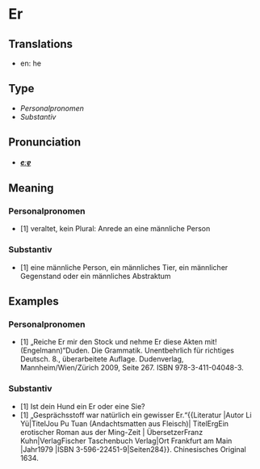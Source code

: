 # Er
## Translations
- en: he
## Type
- _Personalpronomen_
- _Substantiv_
## Pronunciation
- **_[eːɐ̯](https://commons.wikimedia.org/wiki/File:De-Er.ogg)_**
## Meaning
### Personalpronomen
- [1] veraltet, kein Plural: Anrede an eine männliche Person
### Substantiv
- [1] eine männliche Person, ein männliches Tier, ein männlicher Gegenstand oder ein männliches Abstraktum
## Examples
### Personalpronomen
- [1] „Reiche Er mir den Stock und nehme Er diese Akten mit! (Engelmann)“<ref>Duden. Die Grammatik. Unentbehrlich für richtiges Deutsch. 8., überarbeitete Auflage. Dudenverlag, Mannheim/Wien/Zürich 2009, Seite 267. ISBN 978-3-411-04048-3.</ref>
### Substantiv
- [1] Ist dein Hund ein Er oder eine Sie?
- [1] „Gesprächsstoff war natürlich ein gewisser Er.“<ref>{{Literatur |Autor Li Yü|TitelJou Pu Tuan (Andachtsmatten aus Fleisch)| TitelErgEin erotischer Roman aus der Ming-Zeit | ÜbersetzerFranz Kuhn|VerlagFischer Taschenbuch Verlag|Ort Frankfurt am Main |Jahr1979 |ISBN 3-596-22451-9|Seiten284}}. Chinesisches Original 1634.</ref>

